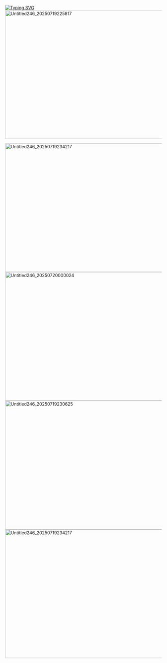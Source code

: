 

 [![Typing SVG](https://readme-typing-svg.demolab.com?font=Fira+Code&letterSpacing=&pause=1000&color=00E41A&vCenter=true&width=600&lines=%22%F0%9D%99%8F%F0%9D%99%9D%F0%9D%99%9A%F0%9D%99%A3+%F0%9D%99%9E%F0%9D%99%A3+%F0%9D%99%96+%F0%9D%99%9B%F0%9D%99%A4%F0%9D%99%A4%F0%9D%99%A9%F0%9D%99%A3%F0%9D%99%A4%F0%9D%99%A9%F0%9D%99%9A%2C+%F0%9D%99%9D%F0%9D%99%9A+%F0%9D%99%A2%F0%9D%99%9A%F0%9D%99%A3%F0%9D%99%A9%F0%9D%99%9E%F0%9D%99%A4%F0%9D%99%A3%F0%9D%99%9A%F0%9D%99%A8+%F0%9D%99%A9%F0%9D%99%9D%F0%9D%99%9A+%F0%9D%99%9A%F0%9D%99%AB%F0%9D%99%9E%F0%9D%99%A1+1%F0%9D%99%AD1%F0%9D%99%AD1%F0%9D%99%AD1.%22)](https://git.io/typing-svg)
<img width="736" height="414" alt="Untitled246_20250719225817" src="https://github.com/user-attachments/assets/e20fd0a3-f4ec-432e-a949-9700641579d9" />

<img width="736" height="414" alt="Untitled246_20250719234217" src="https://github.com/user-attachments/assets/b2000fe1-082b-412b-8134-000668e0273b" />

<img width="736" height="414" alt="Untitled246_20250720000024" src="https://github.com/user-attachments/assets/576ed85e-446f-4de6-8bcc-a565815c299f" />
<img width="736" height="414" alt="Untitled246_20250719230625" src="https://github.com/user-attachments/assets/85ba0b2d-cdc1-439f-a05e-f855865b53ea" />

<img width="736" height="414" alt="Untitled246_20250719234217" src="https://github.com/user-attachments/assets/b2000fe1-082b-412b-8134-000668e0273b" />



